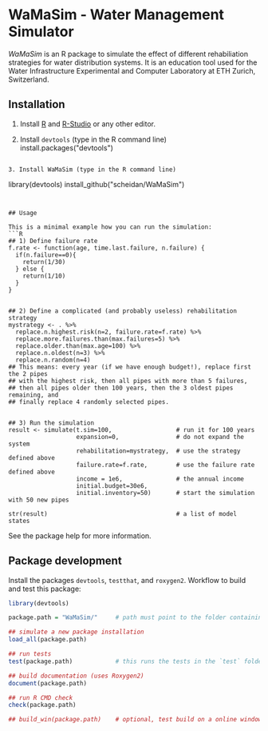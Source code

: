 WaMaSim - Water Management Simulator
====================================

_WaMaSim_ is an R package to simulate the effect of different
rehabiliation strategies for water distribution systems. It is an
education tool used for the Water Infrastructure Experimental and
Computer Laboratory at ETH Zurich, Switzerland.


## Installation

1. Install [R](https://cloud.r-project.org/) and [R-Studio](https://www.rstudio.com/products/RStudio/) or any other editor.

2. Install `devtools` (type in the R command line)
install.packages("devtools")
```

3. Install WaMaSim (type in the R command line)
```
library(devtools)
install_github("scheidan/WaMaSim")
```


## Usage

This is a minimal example how you can run the simulation:
```R
## 1) Define failure rate
f.rate <- function(age, time.last.failure, n.failure) {
  if(n.failure==0){
    return(1/30)
  } else {
    return(1/10)
  }
}


## 2) Define a complicated (and probably useless) rehabilitation strategy
mystrategy <- . %>%
  replace.n.highest.risk(n=2, failure.rate=f.rate) %>%
  replace.more.failures.than(max.failures=5) %>%
  replace.older.than(max.age=100) %>%
  replace.n.oldest(n=3) %>%
  replace.n.random(n=4)
## This means: every year (if we have enough budget!), replace first the 2 pipes
## with the highest risk, then all pipes with more than 5 failures,
## then all pipes older then 100 years, then the 3 oldest pipes remaining, and
## finally replace 4 randomly selected pipes.


## 3) Run the simulation
result <- simulate(t.sim=100,                  # run it for 100 years
                   expansion=0,                # do not expand the system
                   rehabilitation=mystrategy,  # use the strategy defined above
                   failure.rate=f.rate,        # use the failure rate defined above
                   income = 1e6,               # the annual income
                   initial.budget=30e6,
                   initial.inventory=50)       # start the simulation with 50 new pipes

str(result)                                    # a list of model states
```

See the package help for more information.



## Package development

Install the packages `devtools`, `testthat`, and `roxygen2`.
Workflow to build and test this package:
```R
library(devtools)

package.path = "WaMaSim/"     # path must point to the folder containing the WaMaSim files

## simulate a new package installation
load_all(package.path)

## run tests
test(package.path)            # this runs the tests in the `test` folder of the package

## build documentation (uses Roxygen2)
document(package.path)

## run R CMD check
check(package.path)

## build_win(package.path)    # optional, test build on a online windows instance

```